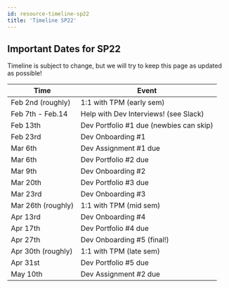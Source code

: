 ```yaml
---
id: resource-timeline-sp22
title: 'Timeline SP22'
---
```


## Important Dates for SP22

Timeline is subject to change, but we will try to keep this page as updated as
possible!

| Time               | Event                                   |
| ------------------ | --------------------------------------- |
| Feb 2nd (roughly)  | 1:1 with TPM (early sem)                |
| Feb 7th - Feb.14   | Help with Dev Interviews! (see Slack)   |
| Feb 13th           | Dev Portfolio #1 due (newbies can skip) |
| Feb 23rd           | Dev Onboarding #1                       |
| Mar 6th            | Dev Assignment #1 due                   |
| Mar 6th            | Dev Portfolio #2 due                    |
| Mar 9th            | Dev Onboarding #2                       |
| Mar 20th           | Dev Portfolio #3 due                    |
| Mar 23rd           | Dev Onboarding #3                       |
| Mar 26th (roughly) | 1:1 with TPM (mid sem)                  |
| Apr 13rd           | Dev Onboarding #4                       |
| Apr 17th           | Dev Portfolio #4 due                    |
| Apr 27th           | Dev Onboarding #5 (final!)              |
| Apr 30th (roughly) | 1:1 with TPM (late sem)                 |
| Apr 31st           | Dev Portfolio #5 due                    |
| May 10th           | Dev Assignment #2 due                   |
